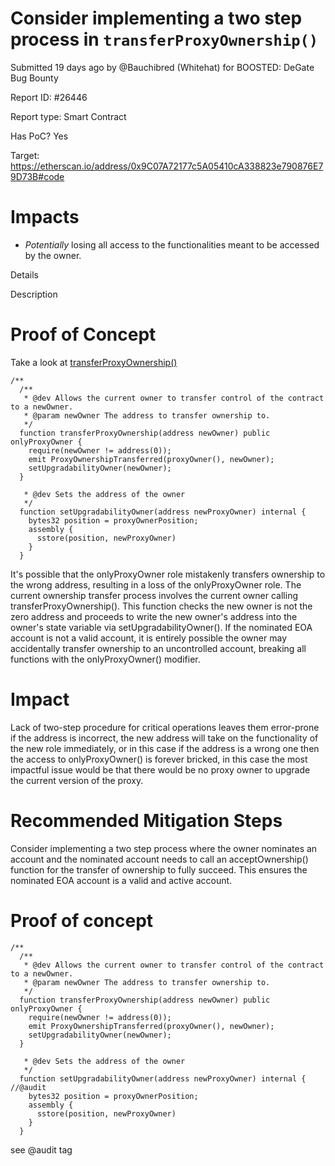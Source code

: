 # Consider implementing a two step process in `transferProxyOwnership()`

Submitted 19 days ago by @Bauchibred (Whitehat) for BOOSTED: DeGate Bug Bounty

Report ID: #26446

Report type: Smart Contract

Has PoC? Yes

Target: https://etherscan.io/address/0x9C07A72177c5A05410cA338823e790876E79D73B#code

# Impacts
- _Potentially_ losing all access to the functionalities meant to be accessed by the owner.

Details

Description

# Proof of Concept
Take a look at [transferProxyOwnership()](https://www.contractreader.io/contract/mainnet/0x9C07A72177c5A05410cA338823e790876E79D73B)
```
/**
  /**
   * @dev Allows the current owner to transfer control of the contract to a newOwner.
   * @param newOwner The address to transfer ownership to.
   */
  function transferProxyOwnership(address newOwner) public onlyProxyOwner {
    require(newOwner != address(0));
    emit ProxyOwnershipTransferred(proxyOwner(), newOwner);
    setUpgradabilityOwner(newOwner);
  }

   * @dev Sets the address of the owner
   */
  function setUpgradabilityOwner(address newProxyOwner) internal {
    bytes32 position = proxyOwnerPosition;
    assembly {
      sstore(position, newProxyOwner)
    }
  }
```
It's possible that the onlyProxyOwner role mistakenly transfers ownership to the wrong address, resulting in a loss of the onlyProxyOwner role. The current ownership transfer process involves the current owner calling transferProxyOwnership(). This function checks the new owner is not the zero address and proceeds to write the new owner's address into the owner's state variable via setUpgradabilityOwner(). If the nominated EOA account is not a valid account, it is entirely possible the owner may accidentally transfer ownership to an uncontrolled account, breaking all functions with the onlyProxyOwner() modifier.

# Impact
Lack of two-step procedure for critical operations leaves them error-prone if the address is incorrect, the new address will take on the functionality of the new role immediately, or in this case if the address is a wrong one then the access to onlyProxyOwner() is forever bricked, in this case the most impactful issue would be that there would be no proxy owner to upgrade the current version of the proxy.

# Recommended Mitigation Steps
Consider implementing a two step process where the owner nominates an account and the nominated account needs to call an acceptOwnership() function for the transfer of ownership to fully succeed. This ensures the nominated EOA account is a valid and active account.

# Proof of concept
```
/**
  /**
   * @dev Allows the current owner to transfer control of the contract to a newOwner.
   * @param newOwner The address to transfer ownership to.
   */
  function transferProxyOwnership(address newOwner) public onlyProxyOwner {
    require(newOwner != address(0));
    emit ProxyOwnershipTransferred(proxyOwner(), newOwner);
    setUpgradabilityOwner(newOwner);
  }

   * @dev Sets the address of the owner
   */
  function setUpgradabilityOwner(address newProxyOwner) internal {
//@audit
    bytes32 position = proxyOwnerPosition;
    assembly {
      sstore(position, newProxyOwner)
    }
  }
```
see @audit tag
